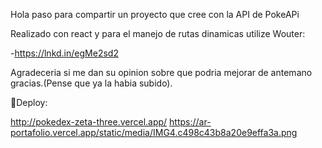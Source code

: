 Hola paso para compartir un proyecto que cree con la API de PokeAPi

Realizado con react y para el manejo de rutas dinamicas utilize Wouter:

-https://lnkd.in/egMe2sd2

Agradeceria si me dan su opinion sobre que podria mejorar de antemano gracias.(Pense que ya la habia subido).

🚀Deploy:

http://pokedex-zeta-three.vercel.app/
https://ar-portafolio.vercel.app/static/media/IMG4.c498c43b8a20e9effa3a.png

